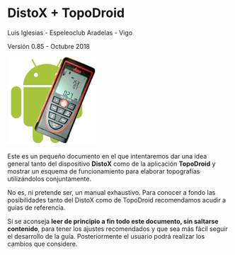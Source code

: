 <?xml version='1.0' encoding='utf-8'?>
<html xmlns="http://www.w3.org/1999/xhtml" lang="es" xml:lang="es">
<head>
  <link href="styles.css" rel="stylesheet" type="text/css"/>
  <title>DistoX + TopoDroid</title>
</head>
<body>

# DistoX + TopoDroid

Luis Iglesias - Espeleoclub Aradelas - Vigo

Versión 0.85 - Octubre 2018

<div><img height="200" width="200" alt="Imagen" src="img/topoDroidTransparente.png"/></div>

Este es un pequeño documento en el que intentaremos dar una idea general tanto del dispositivo **DistoX** como de la aplicación **TopoDroid** y mostrar un esquema de funcionamiento para elaborar topografías utilizándolos conjuntamente.

No es, ni pretende ser, un manual exhaustivo. Para conocer a fondo las posibilidades tanto del DistoX como de TopoDroid recomendamos acudir a guías de referencia.

Sí se aconseja **leer de principio a fin todo este documento, sin saltarse contenido**, para tener los ajustes recomendados y que sea más fácil seguir el desarrollo de la guía. Posteriormente el usuario podrá realizar los cambios que considere.


</body></html>